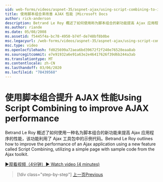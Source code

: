 ```yaml
---
uid: web-forms/videos/aspnet-35/aspnet-ajax/using-script-combining-to-improve-ajax-performance
title: 使用脚本组合来改善 AJAX 性能 |Microsoft Docs
author: rick-anderson
description: Betrand Le Roy 概述了如何使用称为脚本组合的新功能提高 Ajax 应用程序的性能，方法是利用带有 samp 。
ms.author: riande
ms.date: 05/08/2008
ms.assetid: f5445f4a-bc78-4950-b74f-de748bf8b0be
msc.legacyurl: /web-forms/videos/aspnet-35/aspnet-ajax/using-script-combining-to-improve-ajax-performance
msc.type: video
ms.openlocfilehash: fd025699a72aea6bd39672f2f240e76528eaa8ab
ms.sourcegitcommit: e7e91932a6e91a63e2e46417626f39d6b244a3ab
ms.translationtype: MT
ms.contentlocale: zh-CN
ms.lasthandoff: 03/06/2020
ms.locfileid: "78439568"
---
```

# <a name="using-script-combining-to-improve-ajax-performance"></a><span data-ttu-id="19ff6-103">使用脚本组合提升 AJAX 性能</span><span class="sxs-lookup"><span data-stu-id="19ff6-103">Using Script Combining to improve AJAX performance</span></span>

<span data-ttu-id="19ff6-104">Betrand Le Roy 概述了如何使用一种名为脚本组合的新功能来提高 Ajax 应用程序的性能，该功能利用了 Ajax 工具包中的示例代码。</span><span class="sxs-lookup"><span data-stu-id="19ff6-104">Betrand Le Roy outlines how to improve the performance of an Ajax application using a new feature called Script Combining, utilizing a simple page with sample code from the Ajax toolkit.</span></span>

[<span data-ttu-id="19ff6-105">&#9654;观看视频（4分钟）</span><span class="sxs-lookup"><span data-stu-id="19ff6-105">&#9654; Watch video (4 minutes)</span></span>](https://channel9.msdn.com/Blogs/ASP-NET-Site-Videos/using-script-combining-to-improve-ajax-performance)

> [!div class="step-by-step"]
> [<span data-ttu-id="19ff6-106">上一页</span><span class="sxs-lookup"><span data-stu-id="19ff6-106">Previous</span></span>](introduction-to-aspnet-ajax-history.md)
